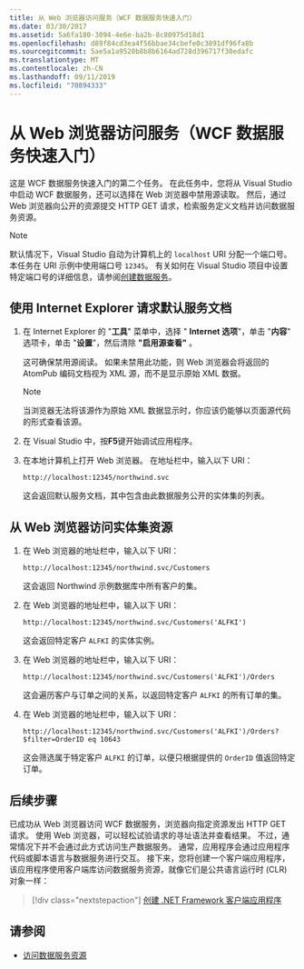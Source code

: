 ```yaml
---
title: 从 Web 浏览器访问服务（WCF 数据服务快速入门）
ms.date: 03/30/2017
ms.assetid: 5a6fa180-3094-4e6e-ba2b-8c80975d18d1
ms.openlocfilehash: d89f84cd3ea4f56bbae34cbefe0c3891df96fa8b
ms.sourcegitcommit: 5ae5a1a9520b8b8b6164ad728d396717f30edafc
ms.translationtype: MT
ms.contentlocale: zh-CN
ms.lasthandoff: 09/11/2019
ms.locfileid: "70894333"
---
```

# <a name="accessing-the-service-from-a-web-browser-wcf-data-services-quickstart"></a>从 Web 浏览器访问服务（WCF 数据服务快速入门）

这是 WCF 数据服务快速入门的第二个任务。 在此任务中，您将从 Visual Studio 中启动 WCF 数据服务，还可以选择在 Web 浏览器中禁用源读取。 然后，通过 Web 浏览器向公开的资源提交 HTTP GET 请求，检索服务定义文档并访问数据服务资源。

> [!NOTE]
> 默认情况下，Visual Studio 自动为计算机上的 `localhost` URI 分配一个端口号。 本任务在 URI 示例中使用端口号 `12345`。 有关如何在 Visual Studio 项目中设置特定端口号的详细信息，请参阅[创建数据服务](creating-the-data-service.md)。

## <a name="to-request-the-default-service-document-by-using-internet-explorer"></a>使用 Internet Explorer 请求默认服务文档

1. 在 Internet Explorer 的 "**工具**" 菜单中，选择 " **Internet 选项**"，单击 "**内容**" 选项卡，单击 "**设置**"，然后清除 **"启用源查看"** 。

     这可确保禁用源阅读。 如果未禁用此功能，则 Web 浏览器会将返回的 AtomPub 编码文档视为 XML 源，而不是显示原始 XML 数据。

    > [!NOTE]
    > 当浏览器无法将该源作为原始 XML 数据显示时，你应该仍能够以页面源代码的形式查看该源。

2. 在 Visual Studio 中，按**F5**键开始调试应用程序。

3. 在本地计算机上打开 Web 浏览器。 在地址栏中，输入以下 URI：

    ```http
    http://localhost:12345/northwind.svc
    ```

     这会返回默认服务文档，其中包含由此数据服务公开的实体集的列表。

## <a name="to-access-entity-set-resources-from-a-web-browser"></a>从 Web 浏览器访问实体集资源

1. 在 Web 浏览器的地址栏中，输入以下 URI：

    ```http
    http://localhost:12345/northwind.svc/Customers
    ```

     这会返回 Northwind 示例数据库中所有客户的集。

2. 在 Web 浏览器的地址栏中，输入以下 URI：

    ```http
    http://localhost:12345/northwind.svc/Customers('ALFKI')
    ```

     这会返回特定客户 `ALFKI` 的实体实例。

3. 在 Web 浏览器的地址栏中，输入以下 URI：

    ```http
    http://localhost:12345/northwind.svc/Customers('ALFKI')/Orders
    ```

     这会遍历客户与订单之间的关系，以返回特定客户 `ALFKI` 的所有订单的集。

4. 在 Web 浏览器的地址栏中，输入以下 URI：

    ```http
    http://localhost:12345/northwind.svc/Customers('ALFKI')/Orders?$filter=OrderID eq 10643
    ```

     这会筛选属于特定客户 `ALFKI` 的订单，以便只根据提供的 `OrderID` 值返回特定订单。

## <a name="next-steps"></a>后续步骤

已成功从 Web 浏览器访问 WCF 数据服务，浏览器向指定资源发出 HTTP GET 请求。 使用 Web 浏览器，可以轻松试验请求的寻址语法并查看结果。 不过，通常情况下并不会通过此方式访问生产数据服务。 通常，应用程序会通过应用程序代码或脚本语言与数据服务进行交互。 接下来，您将创建一个客户端应用程序，该应用程序使用客户端库访问数据服务资源，就像它们是公共语言运行时 (CLR) 对象一样：

> [!div class="nextstepaction"]
> [创建 .NET Framework 客户端应用程序](creating-the-dotnet-client-application-wcf-data-services-quickstart.md)

## <a name="see-also"></a>请参阅

- [访问数据服务资源](accessing-data-service-resources-wcf-data-services.md)
